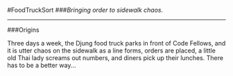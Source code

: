 #FoodTruckSort
###*Bringing order to sidewalk chaos.*
- - -

###Origins

Three days a week, the Djung food truck parks in front of Code Fellows, and it is utter chaos on the sidewalk as a line forms, orders are placed, a little old Thai lady screams out numbers, and diners pick up their lunches. There has to be a better way...
